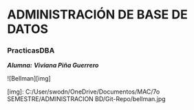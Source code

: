 # ADMINISTRACIÓN DE BASE DE DATOS

### PracticasDBA

***Alumna:*** ___Viviana Piña Guerrero___

![Bellman][img]


[img]: C:/User/swodn/OneDrive/Documentos/MAC/7o SEMESTRE/ADMINISTRACION BD/Git-Repo/bellman.jpg